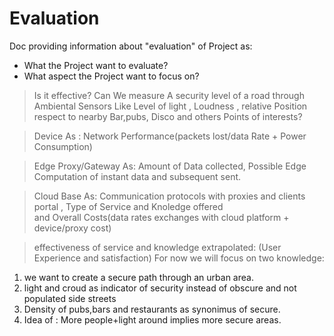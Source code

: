 # Evaluation

Doc providing information about "evaluation" of Project as: 
- What the Project want to evaluate?
- What aspect the Project want to focus on?

> Is it effective? Can We measure A security level of a road through Ambiental Sensors Like Level of light , 
Loudness , relative Position respect to nearby Bar,pubs, Disco and others Points of interests?

> Device As : Network Performance(packets lost/data Rate + Power Consumption)

> Edge Proxy/Gateway As: Amount of Data collected, Possible Edge Computation of instant data and subsequent sent.

>Cloud Base As:  Communication protocols with proxies and clients portal , Type of Service and Knoledge offered  
and Overall Costs(data rates exchanges with cloud platform + device/proxy cost)

> effectiveness of service and knowledge extrapolated:
(User Experience and satisfaction)
For now we will focus on two knowledge: 
1.  we want to create a secure path through an urban area.
2. light and croud as indicator of security instead of obscure and not populated side streets
3. Density of pubs,bars and restaurants as synonimus of secure.
4. Idea of :  More people+light around implies  more secure areas.
